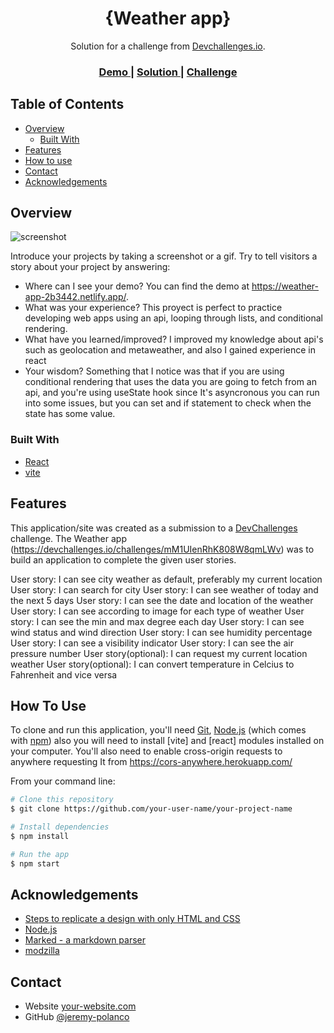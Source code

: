 <!-- Please update value in the {}  -->

<h1 align="center">{Weather app}</h1>

<div align="center">
   Solution for a challenge from  <a href="http://devchallenges.io" target="_blank">Devchallenges.io</a>.
</div>

<div align="center">
  <h3>
    <a href="https://{https://weather-app-2b3442.netlify.app/}">
      Demo
    </a>
    <span> | </span>
    <a href="https://github.com/Jeremy-Polanco/wheater-app">
      Solution
    </a>
    <span> | </span>
    <a href="https://devchallenges.io/challenges/mM1UIenRhK808W8qmLWv">
      Challenge
    </a>
  </h3>
</div>

<!-- TABLE OF CONTENTS -->

## Table of Contents

- [Overview](#overview)
  - [Built With](#built-with)
- [Features](#features)
- [How to use](#how-to-use)
- [Contact](#contact)
- [Acknowledgements](#acknowledgements)

<!-- OVERVIEW -->

## Overview

![screenshot](https://user-images.githubusercontent.com/85263988/160262539-2fd3766d-bc80-4c25-a4fb-7482778cff72.png)

Introduce your projects by taking a screenshot or a gif. Try to tell visitors a story about your project by answering:

- Where can I see your demo?
  You can find the demo at https://weather-app-2b3442.netlify.app/.
- What was your experience?
  This proyect is perfect to practice developing web apps using an api, looping through lists, and conditional rendering.
- What have you learned/improved?
  I improved my knowledge about api's such as geolocation and metaweather, and also I gained experience in react
- Your wisdom? 
  Something that I notice was that if you are using conditional rendering that uses the data you are going to fetch from an api, and you're using useState hook since
  It's asyncronous you can run into some issues, but you can set and if statement to check when the state has some value.

### Built With

<!-- This section should list any major frameworks that you built your project using. Here are a few examples.-->

- [React](https://reactjs.org/)
- [vite](https://vitejs.dev/)

## Features

<!-- List the features of your application or follow the template. Don't share the figma file here :) -->

This application/site was created as a submission to a [DevChallenges](https://devchallenges.io/challenges) challenge. The Weather app (https://devchallenges.io/challenges/mM1UIenRhK808W8qmLWv) was to build an application to complete the given user stories.

User story: I can see city weather as default, preferably my current location
User story: I can search for city
User story: I can see weather of today and the next 5 days
User story: I can see the date and location of the weather
User story: I can see according to image for each type of weather
User story: I can see the min and max degree each day
User story: I can see wind status and wind direction
User story: I can see humidity percentage
User story: I can see a visibility indicator
User story: I can see the air pressure number
User story(optional): I can request my current location weather
User story(optional): I can convert temperature in Celcius to Fahrenheit and vice versa

## How To Use

<!-- Example: -->

To clone and run this application, you'll need [Git](https://git-scm.com), [Node.js](https://nodejs.org/en/download/) (which comes with [npm](http://npmjs.com)) also you will need to install [vite] and [react] modules installed on your computer. 
You'll also need to enable cross-origin requests to anywhere requesting It from https://cors-anywhere.herokuapp.com/

From your command line:

```bash
# Clone this repository
$ git clone https://github.com/your-user-name/your-project-name

# Install dependencies
$ npm install

# Run the app
$ npm start
```

## Acknowledgements

<!-- This section should list any articles or add-ons/plugins that helps you to complete the project. This is optional but it will help you in the future. For example: -->

- [Steps to replicate a design with only HTML and CSS](https://devchallenges-blogs.web.app/how-to-replicate-design/)
- [Node.js](https://nodejs.org/)
- [Marked - a markdown parser](https://github.com/chjj/marked)
- [modzilla](https://developer.mozilla.org/es)

## Contact

- Website [your-website.com](https://{your-web-site-link})
- GitHub [@jeremy-polanco](https://{github.com/your-usermame})
